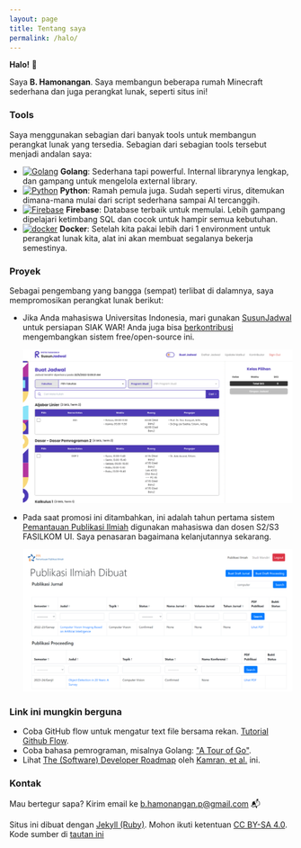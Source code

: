 ```yaml
---
layout: page
title: Tentang saya
permalink: /halo/
---
```

**Halo!** 👋 
 
Saya **B. Hamonangan**. Saya membangun beberapa rumah Minecraft sederhana dan juga perangkat lunak, seperti situs ini!

### Tools

Saya menggunakan sebagian dari banyak tools untuk membangun perangkat lunak yang tersedia. Sebagian dari sebagian tools tersebut menjadi andalan saya:

- <a href="https://www.go.dev/" title="Golang"><img src="https://github.com/get-icon/geticon/raw/master/icons/go.svg" alt="Golang" width="21px" height="21px"></a> __Golang__: Sederhana tapi powerful. Internal librarynya lengkap, dan gampang untuk mengelola external library.
- <a href="https://www.python.org/" title="Python"><img src="https://github.com/get-icon/geticon/raw/master/icons/python.svg" alt="Python" width="21px" height="21px"></a> __Python__: Ramah pemula juga. Sudah seperti virus, ditemukan dimana-mana mulai dari script sederhana sampai AI tercanggih.
- <a href="https://www.firebase.com/" title="Firebase"><img src="https://github.com/get-icon/geticon/raw/master/icons/firebase.svg" alt="Firebase" width="21px" height="21px"></a> __Firebase__: Database terbaik untuk memulai. Lebih gampang dipelajari ketimbang SQL dan cocok untuk hampir semua kebutuhan. 
- <a href="https://www.docker.com/" title="docker"><img src="https://github.com/get-icon/geticon/raw/master/icons/docker-icon.svg" alt="docker" width="21px" height="21px"></a> __Docker__: Setelah kita pakai lebih dari 1 environment untuk perangkat lunak kita, alat ini akan membuat segalanya bekerja semestinya.

### Proyek

Sebagai pengembang yang bangga (sempat) terlibat di dalamnya, saya mempromosikan perangkat lunak berikut:
- Jika Anda mahasiswa Universitas Indonesia, mari gunakan [SusunJadwal](https://susunjadwal.cs.ui.ac.id) untuk persiapan SIAK WAR! Anda juga bisa [berkontribusi](https://oss.ristek.cs.ui.ac.id/) mengembangkan sistem free/open-source ini.

    ![SusunJadwal](/img/about-sunjad.png)

- Pada saat promosi ini ditambahkan, ini adalah tahun pertama sistem [Pemantauan Publikasi Ilmiah](http://ppi.cs.ui.ac.id) digunakan mahasiswa dan dosen S2/S3 FASILKOM UI. Saya penasaran bagaimana kelanjutannya sekarang.

    ![Pemantauan Publikasi Ilmiah](/img/about-ppi.png)

### Link ini mungkin berguna

- Coba GitHub flow untuk mengatur text file bersama rekan. [Tutorial Github Flow](https://ooloo.io/project/github-flow/git-workflows).
- Coba bahasa pemrograman, misalnya Golang: ["A Tour of Go"](https://go.dev/tour/welcome/1).
- Lihat [The (Software) Developer Roadmap](https://roadmap.sh/) oleh [Kamran, et al.](https://github.com/kamranahmedse) ini.

### Kontak

Mau bertegur sapa? Kirim email ke [b.hamonangan.p@gmail.com](mailto:b.hamonangan.p@gmail.com) 📬

Situs ini dibuat dengan [Jekyll (Ruby)](https://jekyllrb.com/). Mohon ikuti ketentuan [CC BY-SA 4.0](https://creativecommons.org/licenses/by-sa/4.0/). Kode sumber di [tautan ini](https://github.com/hamonangann/hamonangann.github.io)
